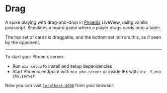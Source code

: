 # Drag

A spike playing with drag-and-drop in
[Phoenix](https://www.phoenixframework.org/) LiveView, using vanilla
javascript. Simulates a board game where a player drags cards onto a table.

The top set of cards is draggable, and the bottom set mirrors this, as if seen
by the opponent.

----

To start your Phoenix server:

  * Run `mix setup` to install and setup dependencies
  * Start Phoenix endpoint with `mix phx.server` or inside IEx with `iex -S mix phx.server`

Now you can visit [`localhost:4000`](http://localhost:4000) from your browser.
